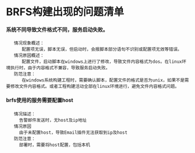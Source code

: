 # BRFS构建出现的问题清单

#### 系统不同导致文件格式不同，服务启动失败。

```
   情况现象概述：
      配置项无误，脚本无误，但启动时，会报脚本部分语句不识别或配置项无效等错误。
   情况原因概述：
      配置文件，启动脚本在windows上进行了修改，导致文件内容格式为dos。在linux环境执行时，由于内容格式不兼容，导致服务启动失败。
   防范注意：
      在windows系统构建工程时，需要确认脚本，配置文件的格式是否为unix，如果不是需要修改文件内容格式。或者工程构建活动全部在linux环境进行，避免文件内容格式问题。
```
#### brfs使用的服务需要配置host
```
   情况描述：
     告警邮件发送时，无host及ip地址
   情况原因
     由于未配置host，导致Email插件无法获取到ip及host
   防范注意：
     部署时，需要将host配置，包括本机
```